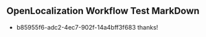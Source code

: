 ## OpenLocalization Workflow Test MarkDown
* b85955f6-adc2-4ec7-902f-14a4bff3f683 
thanks!<!--HONumber=Feb16_HO4-->
